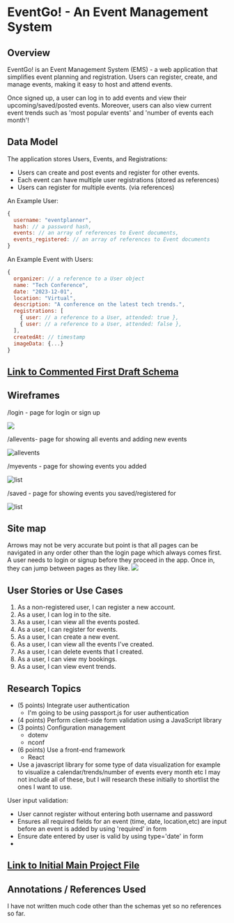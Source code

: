 # EventGo! - An Event Management System

## Overview

EventGo! is an Event Management System (EMS) - a web application that simplifies event planning and registration. Users can register, create, and manage events, making it easy to host and attend events.  

Once signed up, a user can log in to add events and view their upcoming/saved/posted events. Moreover, users can also view current event trends such as 'most popular events' and 'number of events each month'!

## Data Model

The application stores Users, Events, and Registrations:

- Users can create and post events and register for other events.
- Each event can have multiple user registrations (stored as references)
- Users can register for multiple events. (via references)

An Example User:

```javascript
{
  username: "eventplanner",
  hash: // a password hash,
  events: // an array of references to Event documents,
  events_registered: // an array of references to Event documents
}
```

An Example Event with Users:

```javascript
{
  organizer: // a reference to a User object
  name: "Tech Conference",
  date: "2023-12-01",
  location: "Virtual",
  description: "A conference on the latest tech trends.",
  registrations: [
    { user: // a reference to a User, attended: true },
    { user: // a reference to a User, attended: false },
  ],
  createdAt: // timestamp
  imageData: {...}
}
```


## [Link to Commented First Draft Schema](db.mjs) 

## Wireframes

/login - page for login or sign up

![](documentation/login.png)

/allevents- page for showing all events and adding new events

![allevents](documentation/allevents.png)

/myevents - page for showing events you added

![list](documentation/myevents.png)

/saved - page for showing events you saved/registered for

![list](documentation/saved.png)

## Site map
Arrows may not be very accurate but point is that all pages can be navigated in any order other than the login page which always comes first. A user needs to login or signup before they proceed in the app. Once in, they can jump between pages as they like.
![](documentation/sitemap.png)


## User Stories or Use Cases

1. As a non-registered user, I can register a new account.
2. As a user, I can log in to the site.
3. As a user, I can view all the events posted.
4. As a user, I can register for events.
5. As a user, I can create a new event.
6. As a user, I can view all the events I've created.
7. As a user, I can delete events that I created.
8. As a user, I can view my bookings.
9. As a user, I can view event trends. 

## Research Topics
  
* (5 points) Integrate user authentication
    * I'm going to be using passport.js for user authentication
* (4 points) Perform client-side form validation using a JavaScript library
* (3 points) Configuration management
    * dotenv
    * nconf
* (6 points) Use a front-end framework
    * React
* Use a javascript library for some type of data visualization for example to visualize a calendar/trends/number of events every month etc
I may not include all of these, but I will research these initially to shortlist the ones I want to use.

User input validation:
* User cannot register without entering both username and password
* Ensures all required fields for an event (time, date, location,etc) are input before an event is added by using 'required' in form
* Ensure date entered by user is valid by using type='date' in form
* 

## [Link to Initial Main Project File](app.mjs) 
  
## Annotations / References Used

I have not written much code other than the schemas yet so no references so far. 

